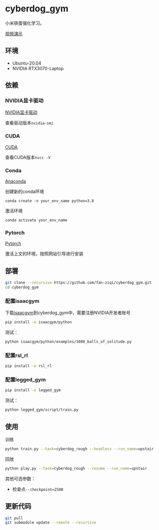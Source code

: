 # cyberdog_gym

小米铁蛋强化学习。

[视频演示](https://www.bilibili.com/video/BV1Eg4y1P7KA)

## 环境

* Ubuntu-20.04
* NVIDIA RTX3070-Laptop

## 依赖

### NVIDIA显卡驱动

[NVIDIA显卡驱动](https://www.nvidia.cn/Download/index.aspx?lang=cn)

查看驱动版本`nvidia-smi`

### CUDA

[CUDA](https://developer.nvidia.com/cuda-toolkit-archive)

查看CUDA版本`nvcc -V`

### Conda

[Anaconda](https://www.anaconda.com/download)

创建新的conda环境

```text
conda create -n your_env_name python=3.8
```

激活环境

```python3
conda activate your_env_name
```

### Pytorch

[Pytorch](https://pytorch.org/get-started/locally/)

激活上文的环境，按照网站引导进行安装

## 部署

```bash
git clone --recursive https://github.com/fan-ziqi/cyberdog_gym.git
cd cyberdog_gym
```

### 配置isaacgym

下载[isaacgym](https://developer.nvidia.com/isaac-gym)到cyberdog_gym中，需要注册NVIDIA开发者账号

```bash
pip install -e isaacgym/python
```

测试：

```bash
python isaacgym/python/examples/1080_balls_of_solitude.py
```

### 配置rsl_rl

```bash
pip install -e rsl_rl
```

### 配置legged_gym

```bash
pip install -e legged_gym
```

测试：

```bash
python legged_gym/script/train.py
```

## 使用

训练

```bash
python train.py --task=cyberdog_rough --headless --run_name=upstair 
```

回放

```bash
python play.py --task=cyberdog_rough --resume --run_name=upstair
```

其他可选参数：

*  检查点`--checkpoint=2500`

## 更新代码

```bash
git pull
git submodule update --remote --recursive
```

